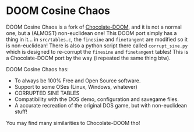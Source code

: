 # DOOM Cosine Chaos

DOOM Cosine Chaos is a fork of [Chocolate-DOOM](chocolate-doom.org), and it is not a normal one, but a (ALMOST) non-euclidean one! This DOOM port simply has a thing in it... in `src/tables.c`, the `finesine` and `finetangent` are modified so it is non-euclidean! There is also a python script there called `corrupt_sine.py` which is designed to re-corrupt the `finesine` and `finetangent` tables!
This is a Chocolate-DOOM port by the way (i repeated the same thing btw).

DOOM Cosine Chaos has:

 * To always be 100% Free and Open Source software.
 * Support to some OSes (Linux, Windows, whatever)
 * CORRUPTED SINE TABLES
 * Compatibility with the DOS demo, configuration and savegame files.
 * A accurate recreation of the original DOS game, but with non-euclidean stuff!

You may find many similarities to Chocolate-DOOM tho!
